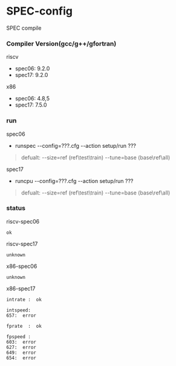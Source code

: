 # SPEC-config
SPEC compile



### Compiler Version(gcc/g++/gfortran)

riscv
*	spec06: 9.2.0
*	spec17: 9.2.0

x86
*	spec06: 4.8,5
*	spec17: 7.5.0 
	

### run

spec06

*	runspec --config=???.cfg --action setup/run ???
>   defualt: --size=ref (ref\test\train)
>            --tune=base (base\ref\all)

spec17

*	runcpu  --config=???.cfg --action setup/run ???
>   defualt: --size=ref (ref\test\train)
>            --tune=base (base\ref\all)

### status

riscv-spec06

	ok

riscv-spec17

	unknown

x86-spec06

	unknown

x86-spec17

	intrate :  ok
	
	intspeed:  
	657:  error
	
	fprate  :  ok 
	
	fpspeed :
	603:  error
	627:  error
	649:  error
	654:  error



